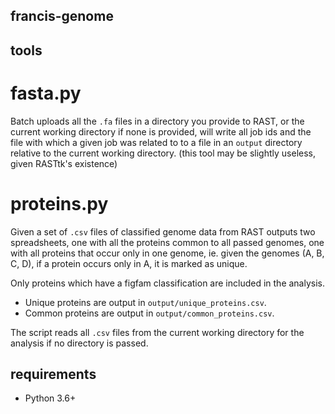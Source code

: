 francis-genome
---------------

## tools

# fasta.py
Batch uploads all the `.fa` files in a directory you provide to RAST, or the current working directory if none is provided, will write all job ids and the file with which a given job was related to to a file in an `output` directory relative to the current working directory. (this tool may be slightly useless, given RASTtk's existence)

# proteins.py
Given a set of `.csv` files of classified genome data from RAST outputs two spreadsheets, one with all the proteins common to all passed genomes, one with all proteins that occur only in one genome, ie. given the genomes (A, B, C, D), if a protein occurs only in A, it is marked as unique.

Only proteins which have a figfam classification are included in the analysis.

* Unique proteins are output in `output/unique_proteins.csv`.
* Common proteins are output in `output/common_proteins.csv`.

The script reads all `.csv` files from the current working directory for the analysis if no directory is passed.

## requirements
* Python 3.6+
